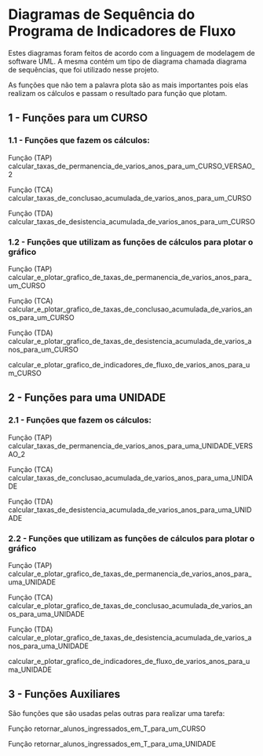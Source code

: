 # Diagramas de Sequência do Programa de Indicadores de Fluxo

Estes diagramas foram feitos de acordo com a linguagem de modelagem de software UML. A mesma contém um tipo de diagrama chamada diagrama de sequências, que foi utilizado nesse projeto.

As funções que não tem a palavra plota são as mais importantes pois elas realizam os cálculos e passam o resultado para função que plotam.

## 1 - Funções para um CURSO

### 1.1 - Funções que fazem os cálculos: 

Função (TAP) calcular_taxas_de_permanencia_de_varios_anos_para_um_CURSO_VERSAO_2

Função (TCA) calcular_taxas_de_conclusao_acumulada_de_varios_anos_para_um_CURSO

Função (TDA) calcular_taxas_de_desistencia_acumulada_de_varios_anos_para_um_CURSO


### 1.2 - Funções que utilizam as funções de cálculos para plotar o gráfico

Função (TAP) calcular_e_plotar_grafico_de_taxas_de_permanencia_de_varios_anos_para_um_CURSO

Função (TCA) calcular_e_plotar_grafico_de_taxas_de_conclusao_acumulada_de_varios_anos_para_um_CURSO

Função (TDA) calcular_e_plotar_grafico_de_taxas_de_desistencia_acumulada_de_varios_anos_para_um_CURSO

calcular_e_plotar_grafico_de_indicadores_de_fluxo_de_varios_anos_para_um_CURSO

## 2 - Funções para uma UNIDADE

### 2.1 - Funções que fazem os cálculos: 

Função (TAP) calcular_taxas_de_permanencia_de_varios_anos_para_uma_UNIDADE_VERSAO_2

Função (TCA) calcular_taxas_de_conclusao_acumulada_de_varios_anos_para_uma_UNIDADE

Função (TDA) calcular_taxas_de_desistencia_acumulada_de_varios_anos_para_uma_UNIDADE


### 2.2 - Funções que utilizam as funções de cálculos para plotar o gráfico

Função (TAP) calcular_e_plotar_grafico_de_taxas_de_permanencia_de_varios_anos_para_uma_UNIDADE

Função (TCA) calcular_e_plotar_grafico_de_taxas_de_conclusao_acumulada_de_varios_anos_para_uma_UNIDADE

Função (TDA) calcular_e_plotar_grafico_de_taxas_de_desistencia_acumulada_de_varios_anos_para_uma_UNIDADE

calcular_e_plotar_grafico_de_indicadores_de_fluxo_de_varios_anos_para_uma_UNIDADE


## 3 - Funções Auxiliares

São funções que são usadas pelas outras para realizar uma tarefa:

Função retornar_alunos_ingressados_em_T_para_um_CURSO

Função retornar_alunos_ingressados_em_T_para_uma_UNIDADE
